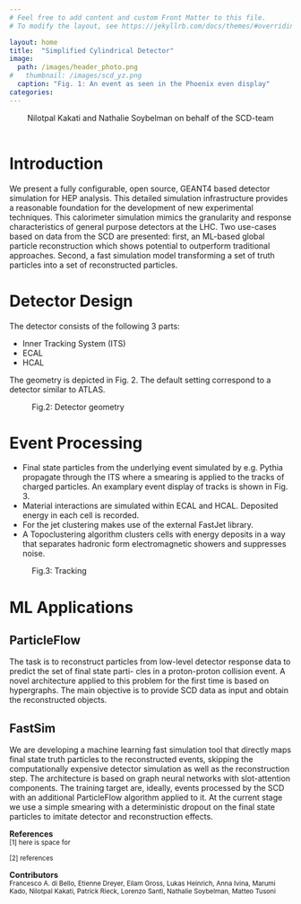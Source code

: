 ```yaml
---
# Feel free to add content and custom Front Matter to this file.
# To modify the layout, see https://jekyllrb.com/docs/themes/#overriding-theme-defaults

layout: home
title:  "Simplified Cylindrical Detector"
image: 
  path: /images/header_photo.png
#   thumbnail: /images/scd_yz.png
  caption: "Fig. 1: An event as seen in the Phoenix even display"
categories:
---
```

<div align="center">
Nilotpal Kakati and Nathalie Soybelman on behalf of the SCD-team
</div>
<br />

# Introduction

We present a fully configurable, open source, GEANT4 based detector simulation for HEP analysis. This detailed simulation infrastructure provides a reasonable foundation for the development of new experimental techniques. This calorimeter simulation mimics the granularity and response characteristics of general purpose detectors at the LHC. Two use-cases based on data from the SCD are presented: first, an ML-based global particle reconstruction which shows potential to outperform traditional approaches. Second, a fast simulation model transforming a set of truth particles into a set of reconstructed particles.

# Detector Design

The detector consists of the following 3 parts:

- Inner Tracking System (ITS)
- ECAL
- HCAL

The geometry is depicted in Fig. 2. The default setting correspond to a detector similar to ATLAS. 

<figure style="width: 300px" class="align-right">
  <img src="{{ '/images/scd_yz.png' | absolute_url }}" alt="">
  <figcaption>Fig.2: Detector geometry</figcaption>
</figure> 


# Event Processing

- Final state particles from the underlying event simulated by e.g. Pythia propagate through the ITS where a smearing is applied to the tracks of charged particles. An examplary event display of tracks is shown in Fig. 3.
- Material interactions are simulated within ECAL and HCAL. Deposited energy in each cell is recorded.
- For the jet clustering makes use of the external FastJet library.
- A Topoclustering algorithm clusters cells with energy deposits in a way that separates hadronic form electromagnetic showers and suppresses noise.

<figure style="width: 300px" class="align-right">
  <img src="{{ '/images/tracks.png' | absolute_url }}" alt="">
  <figcaption>Fig.3: Tracking</figcaption>
</figure> 

# ML Applications 

## ParticleFlow 

The task is to reconstruct particles from low-level
detector response data to predict the set of final state parti-
cles in a proton-proton collision event. A novel architecture applied to this problem for the first time is based on hypergraphs. The main objective is to provide SCD data as input and obtain the reconstructed objects.

## FastSim 

We are developing a machine learning fast simulation tool that directly maps final state truth particles to the reconstructed events, skipping the computationally expensive detector simulation as well as the reconstruction step. The architecture is based on graph neural networks with slot-attention components. The training target are, ideally, events processed by the SCD with an additional ParticleFlow algorithm applied to it. At the current stage we use a simple smearing with a deterministic dropout on the final state particles to imitate detector and reconstruction effects.

**References**
<br />
<sub>[1] here is space for</sub>

<sub>[2] references</sub>
<br />

**Contributors**
<br />
<sub>Francesco A. di Bello, Etienne Dreyer, Eilam Gross, Lukas Heinrich, Anna Ivina, Marumi Kado, Nilotpal Kakati, Patrick Rieck, Lorenzo Santi, Nathalie Soybelman, Matteo Tusoni</sub>

<figure style="width: 800px" class="align-center">
  <img src="{{ '/images/logos.png' | absolute_url }}" alt="">
</figure> 
